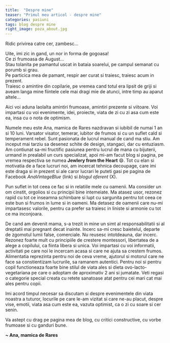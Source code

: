 ```yaml
---
title:  "Despre mine"
teaser: "Primul meu articol - despre mine"
categories: pasiuni
tags: blog despre mine
right_image: poza_about.jpg
---
```

Ridic privirea catre cer, zambesc...

Uite, imi zic in gand, un nor in forma de gogoasa!<br />
Ce zi frumoasa de August...<br />
Stau tolanita pe pamantul uscat in bataia soarelui, pe campul semanat cu porumb si grau.<br />
Pe particica mea de pamant, respir aer curat si traiesc, traiesc acum in prezent.<br />
Traiesc o amintire din copilarie, pe vremea cand totul era lipsit de griji si aveam langa mine fiintele cele mai dragi mie de atunci, intre timp au aparut altele...

Aici voi aduna laolalta amintiri frumoase, amintiri prezente si viitoare. Voi impartasi cu voi evenimente, idei, proiecte, viata de zi cu zi asa cum este ea, insa cu o nota de optimism.

Numele meu este Ana, mamica de Rares nazdravan si iubibil de numai 1 an si 10 luni. Varsator visator, temerar, iubitor de frumos si cu un suflet cald si temperament rebel. Sunt pasionata de lucrul manual de cand ma stiu. Am inceput mai tarziu sa desenez schite de design, stangaci, dar cu entuziasm. Am contiunat sa-mi fructific pasiunea pentru lucrul de mana cu bijuterii, urmand in prealabil un curs specializat, apoi mi-am facut blog si pagina, pe vremea respectiva se numea **Jewlery from the Heart** :smile:. Tot cu elan si motivatia de a face lucruri noi, am incercat tehnica decoupage, care imi este draga si in prezent si ale caror lucrari le puteti gasi pe pagina de Facebook *AnaVintageBlue* (link) si *blogul aferent* (X).

Pun suflet in tot ceea ce fac si in relatiile mele cu oamenii. Ma consider un om cinstit, orgolios si cu principii bine intemeiate. Ma atasez usor, rezonez rapid cu tot ce inseamna schimbare si lupt cu sargunita pentru tot ceea ce este bun si frumos in lume si in oameni. Ma detasez de oamenii care nu-mi impartasesc valorile, pentru ca prefer sa traiesc in liniste si armonie cu tot ce ma inconjoara.

De cand am devenit mama, s-a trezit in mine un simt al responsabilitatii si al dreptatii mai pregnant decat inainte. Incerc sa-mi cresc baietelul, departe de zgomotul lumii false, comerciale. Nu reusesc intotdeauna, dar incerc.  
Rezonez foarte mult cu principiile de crestere montessori, libertatea de a alege a copilului, ca fiinta libera si unica. Voi impartasi cu voi informatii, activitati pe care noi le incercam acasa si care ne ajuta sa crestem frumos.
Alimentatia reprezinta pentru noi de ceva vreme, ajutorul si motorul care ne face sa constientizam lucrurile, sa ramanem autentici. Pentru noi si pentru copil functioneaza foarte bine stilul de viata ales si dieta ovo-lacto-vegetariana pe care o adoptam de aproximativ 2 ani si jumatate. Veti regasi o categorie special creata cu retete sanatoase atat pentru cei mari cat mai ales pentru copii.

Imi acord timpul necesar sa discutam si despre evenimentele din viata noastra a tuturor, locurile pe care le-am vizitat si care ne-au placut, despre vise, emotii, viata asa cum este ea, vazuta optimist, ca o zi cu soare si cer senin.

Va astept cu drag pe pagina mea de blog, cu critici constructive, cu vorbe frumoase si cu ganduri bune.

**~ Ana, mamica de Rares**
